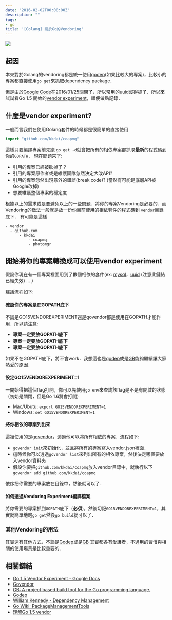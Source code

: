 ```yaml
---
date: "2016-02-02T00:00:00Z"
description: ""
tags:
- go
title: '[Golang] 關於Go的Vendoring'
---
```


![](https://blog.golang.org/6years-gopher.png)

##  起因

本來對於Golang的vendoring都是統一使用[godep](https://github.com/tools/godep)(如果比較大的專案)，比較小的專案都直接使用`go get`來抓取dependency package． 

但是由於[Google Code](https://code.google.com/)在2016/01/25關閉了，所以常用的uuid沒得抓了．所以來試試看Go 1.5 開始的[vendor experiment](https://docs.google.com/document/d/1Bz5-UB7g2uPBdOx-rw5t9MxJwkfpx90cqG9AFL0JAYo/edit)，順便做點記錄．

## 什麼是vendor experiment?

一般而言我們在使用Golang套件的時候都是很簡單的直接使用

```go
import "github.com/kkdai/coapmq"
```

這樣只要編譯專案前先跑 `go get -d`就會把所有的相依專案都抓取**最新**的程式碼到你的`GOPATH`． 現在問題來了:

- 引用的專案已經被砍掉了？
- 引用的專案原作者或是維護團隊忽然決定大改API?
- 引用的專案忽然出現意外的錯誤(break code)? (當然有可能是底層API被Google改掉)
- 想要維護整個專案的穩定度

根據以上的需求或是要避免以上的一些問題．將你的專案Vendoring是必要的．而Vendoring的做法一般就是放一份你目前使用的相依套件的程式碼到 `vendor`目錄底下． 有可能是這樣

```
- vendor
  - github.com
	  - kkdai
		  - coapmq
		  - photomgr 

```

## 開始將你的專案轉換成可以使用vendor experiment

假設你現在有一個專案裡面用到了數個相依的套件(ex: [mysql](https://github.com/go-sql-driver/mysql)，[uuid](code.google.com/p/go-uuid/uuid) (注意此鏈結已經失效)
... ）

建議流程如下:

#### 確認你的專案是在GOPATH底下

不論是GO15VENDOREXPERIMENT還是govendor都是使用在GOPATH才能作用．所以請注意:

- **專案一定要放GOPATH底下**
- **專案一定要放GOPATH底下**
- **專案一定要放GOPATH底下**

如果不在GOPATH底下，將不會work．我想這也是[godep](https://github.com/tools/godep)或是[GB](https://getgb.io)能夠繼續讓大家熱愛的原因．


#### 設定GO15VENDOREXPERIMENT=1

一開始得把這個flag打開，你可以先使用`go env`來查詢該flag是不是有開啟的狀態（初始是關閉，但是Go 1.6將會打開)

- Mac/Ubutu: `export GO15VENDOREXPERIMENT=1`
- Windows: `set GO15VENDOREXPERIMENT=1`

#### 將你相依的專案列出來

這裡使用的是[govendor](https://github.com/kardianos/govendor)，透過他可以將所有相依的專案．流程如下:

- `govendor init`來初始化，並且將所有的專案寫入vendor.json裡面．
- 這時候你可以透過`govendor list`來列出所有的相依專案，然後決定哪個要放入vendor資料夾
- 假設你要把`github.com/kkdai/coapmq`放入vendor目錄中，就執行以下 `govendor add github.com/kkdai/coapmq`

依序把你需要的專案放在目錄中，然後就可以了．

#### 如何透過Vendoring Experiment編譯檔案 

將你需要的專案抓到`GOPATH`底下（**必須**)，然後切記`GO15VENDOREXPERIMENT=1`，其實就簡單地跑`go get`然後`go build`就可以了．


### 其他Vendoring的用法

其實還有其他方式，不論是[Godep](https://github.com/tools/godep)或是[GB](https://getgb.io) 其實都各有愛護者，不過用的習慣與相關的使用場景是比較重要的．

## 相關鏈結

- [Go 1.5 Vendor Experiment - Google Docs](https://docs.google.com/document/d/1Bz5-UB7g2uPBdOx-rw5t9MxJwkfpx90cqG9AFL0JAYo/edit)
- [Govendor](https://github.com/kardianos/govendor)
- [GB: A project based build tool for the Go programming language.](https://getgb.io) 
- [Godep](https://github.com/tools/godep)
- [William Kennedy - Dependency Management](https://www.youtube.com/watch?v=CdhucJShJU8&list=PLDWZ5uzn69ezRJYeWxYNRMYebvf8DerHd)
- [Go Wiki: PackageManagementTools](https://github.com/golang/go/wiki/PackageManagementTools)
- [理解Go 1.5 vendor](http://tonybai.com/2015/07/31/understand-go15-vendor/)
